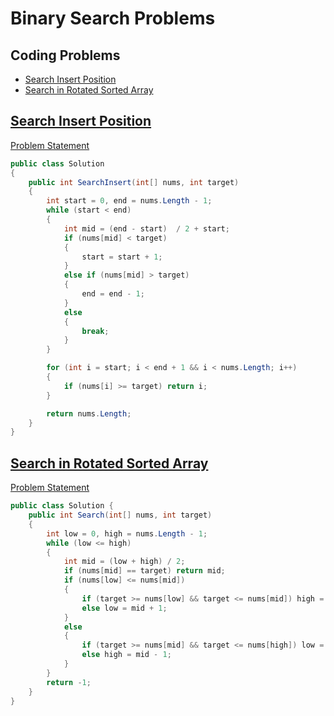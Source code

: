 # Binary Search Problems
## Coding Problems
- [Search Insert Position](#search-insert-position)
- [Search in Rotated Sorted Array](#search-in-rotated-sorted-array)

## [Search Insert Position](search-insert-position)
<a href="https://leetcode.com/problems/search-insert-position/description/">Problem Statement</a>
```cs
public class Solution 
{
    public int SearchInsert(int[] nums, int target) 
    {
        int start = 0, end = nums.Length - 1;
        while (start < end)
        {
            int mid = (end - start)  / 2 + start;
            if (nums[mid] < target)
            {
                start = start + 1;
            }
            else if (nums[mid] > target)
            {
                end = end - 1;
            }
            else
            {
                break;
            }
        }

        for (int i = start; i < end + 1 && i < nums.Length; i++)
        {
            if (nums[i] >= target) return i;
        }

        return nums.Length;
    }
}
```

## [Search in Rotated Sorted Array](#search-in-rotated-sorted-array)
<a href="https://leetcode.com/problems/search-in-rotated-sorted-array/description/">Problem Statement</a>

```cs
public class Solution {
    public int Search(int[] nums, int target)
    {
        int low = 0, high = nums.Length - 1;
        while (low <= high)
        {
            int mid = (low + high) / 2;
            if (nums[mid] == target) return mid;
            if (nums[low] <= nums[mid])
            {
                if (target >= nums[low] && target <= nums[mid]) high = mid - 1;
                else low = mid + 1;
            }
            else
            {
                if (target >= nums[mid] && target <= nums[high]) low = mid + 1;
                else high = mid - 1;
            }
        }
        return -1;
    }
}
```
